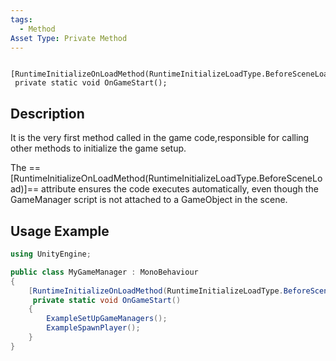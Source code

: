 ```yaml
---
tags:
  - Method
Asset Type: Private Method
---
```


```
 [RuntimeInitializeOnLoadMethod(RuntimeInitializeLoadType.BeforeSceneLoad)]
 private static void OnGameStart();
```
## Description
It is the very first method called in the game code,responsible for calling other methods to initialize the game setup.

The ==[RuntimeInitializeOnLoadMethod(RuntimeInitializeLoadType.BeforeSceneLoad)]== attribute ensures the code executes automatically, even though the GameManager script is not attached to a GameObject in the scene.

## Usage Example
```cs
using UnityEngine;

public class MyGameManager : MonoBehaviour
{ 
	[RuntimeInitializeOnLoadMethod(RuntimeInitializeLoadType.BeforeSceneLoad)]
	 private static void OnGameStart()
    {
		ExampleSetUpGameManagers();
		ExampleSpawnPlayer();
	}
}
```